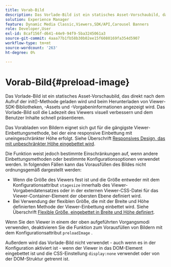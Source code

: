 ```yaml
---
title: Vorab-Bild
description: Das Vorlade-Bild ist ein statisches Asset-Vorschaubild, das direkt nach dem Aufruf der init()-Methode geladen wird und beim Herunterladen von Viewer-SDK-Bibliotheken, -Assets und -Vorgabeninformationen angezeigt wird. Das Vorlade-Bild soll die Ladezeit des Viewers visuell verbessern und dem Benutzer Inhalte schnell präsentieren.
solution: Experience Manager
feature: Dynamic Media Classic,Viewers,SDK/API,Carousel Banners
role: Developer,User
exl-id: 8caf156f-d641-44e9-94f9-5ba3245061a3
source-git-commit: 4aaa77b1fb58b30b02ee15f6080169fa354d5907
workflow-type: tm+mt
source-wordcount: '263'
ht-degree: 0%

---
```


# Vorab-Bild{#preload-image}

Das Vorlade-Bild ist ein statisches Asset-Vorschaubild, das direkt nach dem Aufruf der init()-Methode geladen wird und beim Herunterladen von Viewer-SDK-Bibliotheken, -Assets und -Vorgabeninformationen angezeigt wird. Das Vorlade-Bild soll die Ladezeit des Viewers visuell verbessern und dem Benutzer Inhalte schnell präsentieren.

Das Vorabladen von Bildern eignet sich gut für die gängigste Viewer-Einbettungsmethode, bei der eine responsive Einbettung mit uneingeschränkter Höhe erfolgt. Siehe Überschrift [Responsives Design, das mit unbeschränkter Höhe eingebettet wird](../../c-html5-aem-asset-viewers/c-html5-aem-carousel/c-html5-aem-carousel.md#concept-b44f1df3c1c64d4e8b5565e7736bf95e).

Die Funktion weist jedoch bestimmte Einschränkungen auf, wenn andere Einbettungsmethoden oder bestimmte Konfigurationsoptionen verwendet werden. In folgenden Fällen kann das Vorausfüllen des Bildes nicht ordnungsgemäß dargestellt werden:

* Wenn die Größe des Viewers fest ist und die Größe entweder mit dem Konfigurationsattribut `stagesize` innerhalb des Viewer-Vorgabendatensatzes oder in der externen Viewer-CSS-Datei für das Viewer-Container-Element der obersten Ebene definiert wird.
* Bei Verwendung der flexiblen Größe, die mit der Breite und Höhe definierten Methode der Viewer-Einbettung einbettet wird. Siehe Überschrift [Flexible Größe, eingebettet in Breite und Höhe definiert](../../c-html5-aem-asset-viewers/c-html5-aem-interactive-images/c-html5-aem-interactive-images.md#section-6bb5d3c502544ad18a58eafe12a13435).

Wenn Sie den Viewer in einem der oben aufgeführten Vorgangsmodi verwenden, deaktivieren Sie die Funktion zum Vorausfüllen von Bildern mit dem Konfigurationsattribut `preloadImage` .

Außerdem wird das Vorlade-Bild nicht verwendet - auch wenn es in der Konfiguration aktiviert ist - wenn der Viewer in das DOM-Element eingebettet ist und die CSS-Einstellung `display:none` verwendet oder von der DOM-Struktur getrennt ist.
